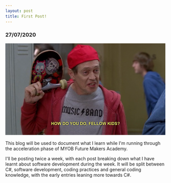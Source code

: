 ```yaml
---
layout: post
title: First Post!
---
```


### 27/07/2020

![Hello fellow young people!](images/how-do-you-do-fellow-kids.png "Hello fellow young people!")

This blog will be used to document what I learn while I'm running through the acceleration phase of MYOB Future Makers Academy.  

I'll be posting twice a week, with each post breaking down what I have learnt about software development during the week.  It will be split between C#, software development, coding practices and general coding knowledge, with the early entries leaning more towards C#.

